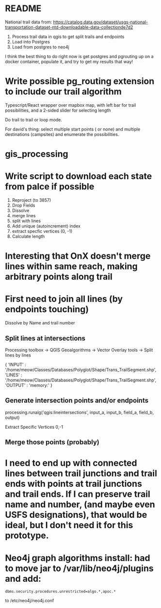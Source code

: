 # README

National trail data from: https://catalog.data.gov/dataset/usgs-national-transportation-dataset-ntd-downloadable-data-collectionde7d2

1. Process trail data in qgis to get split trails and endpoints
2. Load into Postgres
3. Load from postgres to neo4j


I think the best thing to do right now is get postgres and pgrouting up on a docker container, populate it, and try to get my results that way!


# Write possible pg_routing extension to include our trail algorithm

Typescript/React wrapper over mapbox map, with left bar for trail possibilities, and a 2-sided slider for selecting length

Do trail to trail or loop mode.

For david's thing: select multiple start points ( or none) and multiple destinations (campsites) and enumerate the possibilities.


# gis_processing

# Write script to download each state from palce if possible

1. Reproject (to 3857)
1. Drop Fields
1. Dissolve
2. merge lines
3. split with lines
4. Add unique (autoincrement) index
4. extract specfic vertices (0, -1)
5. Calculate length

# Interesting that OnX doesn't merge lines within same reach, making arbitrary points along trail

# First need to join all lines (by endpoints touching)
Dissolve by Name and trail number

## Split lines at intersections
Processing toolbox -> QGIS Geoalgorithms -> Vector Overlay tools -> Split lines by lines

{ 'INPUT' : '/home/meow/Classes/Databases/Polyglot/Shape/Trans_TrailSegment.shp', 'LINES' : '/home/meow/Classes/Databases/Polyglot/Shape/Trans_TrailSegment.shp', 'OUTPUT' : 'memory:' }


## Generate intersection points and/or endpoints
processing.runalg('qgis:lineintersections', input_a, input_b, field_a, field_b, output)

Extract Specific Vertices
0,-1

## Merge those points (probably)

# I need to end up with connected lines between trail junctions and trail ends with points at trail junctions and trail ends. If I can preserve trail name and number, (and maybe even USFS designations), that would be ideal, but I don't need it for this prototype.



# Neo4j graph algorithms install: had to move jar to /var/lib/neo4j/plugins and add:

```
dbms.security.procedures.unrestricted=algo.*,apoc.*
```
to
/etc/neo4j/neo4j.conf

